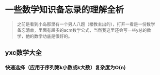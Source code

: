 # 一些数学知识备忘录的理解全析

> 之前是看到小岛那里有一个男人八题（楼教主出的），打开一看是一份数学备忘清单，里面有超多的acm数学公式，当然我这里还会写一些y总的数学，他的数学功底是很好的。

## yxc数学大全

### 快速选择（应用于序列第k小数或k大数）复杂度为O(n)

